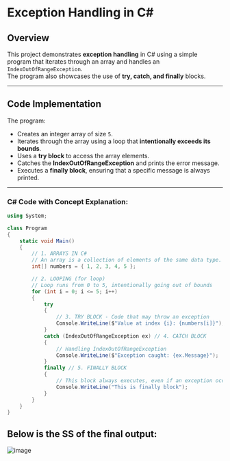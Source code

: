 # Exception Handling in C#

## Overview
This project demonstrates **exception handling** in C# using a simple program that iterates through an array and handles an `IndexOutOfRangeException`.  
The program also showcases the use of **try, catch, and finally** blocks.

---

## Code Implementation
The program:
- Creates an integer array of size `5`.
- Iterates through the array using a loop that **intentionally exceeds its bounds**.
- Uses a **try block** to access the array elements.
- Catches the **IndexOutOfRangeException** and prints the error message.
- Executes a **finally block**, ensuring that a specific message is always printed.

---

### C# Code with Concept Explanation:
```csharp
using System;

class Program
{
    static void Main()
    {
        // 1. ARRAYS IN C#
        // An array is a collection of elements of the same data type.
        int[] numbers = { 1, 2, 3, 4, 5 };

        // 2. LOOPING (for loop)
        // Loop runs from 0 to 5, intentionally going out of bounds
        for (int i = 0; i <= 5; i++)  
        {
            try
            {
                // 3. TRY BLOCK - Code that may throw an exception
                Console.WriteLine($"Value at index {i}: {numbers[i]}");
            }
            catch (IndexOutOfRangeException ex) // 4. CATCH BLOCK
            {
                // Handling IndexOutOfRangeException
                Console.WriteLine($"Exception caught: {ex.Message}");
            }
            finally // 5. FINALLY BLOCK
            {
                // This block always executes, even if an exception occurs
                Console.WriteLine("This is finally block");
            }
        }
    }
}
```
## Below is the SS of the final output:
![image](https://github.com/user-attachments/assets/f3e13fb5-1d51-42fe-b3e1-e42cb31c2be6)

